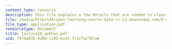 ```yaml
---
content_type: resource
description: This file explains a few details that are needed to clean up of implementation.
file: /media/https%3A/open-learning-course-data-rc.s3.amazonaws.com/6-001-structure-and-interpretation-of-computer-programs-spring-2005/7474a0354208c195ecd2fc1cfac7b7ae_lecture18_webhan.pdf
file_type: application/pdf
resourcetype: Document
title: lecture18_webhan.pdf
uid: 7474a035-4208-c195-ecd2-fc1cfac7b7ae
---
```

